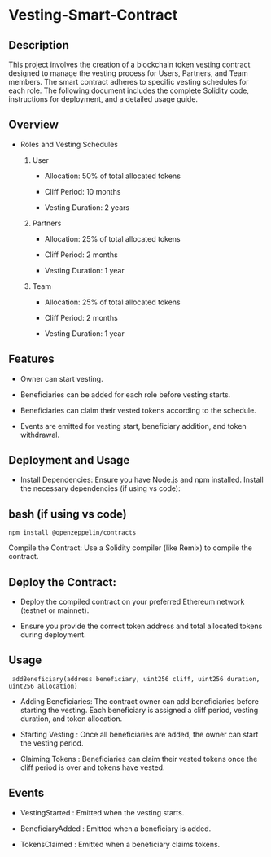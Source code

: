 # Vesting-Smart-Contract

## Description

This project involves the creation of a blockchain token vesting contract designed to manage the vesting process for Users, Partners, and Team members. The smart contract adheres to specific vesting schedules for each role. The following document includes the complete Solidity code, instructions for deployment, and a detailed usage guide.

## Overview

- Roles and Vesting Schedules

  1.  User

      - Allocation: 50% of total allocated tokens

      - Cliff Period: 10 months

      - Vesting Duration: 2 years

  2.  Partners

      - Allocation: 25% of total allocated tokens

      - Cliff Period: 2 months

      - Vesting Duration: 1 year

  3.  Team

      - Allocation: 25% of total allocated tokens

      - Cliff Period: 2 months

      - Vesting Duration: 1 year

## Features

- Owner can start vesting.

- Beneficiaries can be added for each role before vesting starts.

- Beneficiaries can claim their vested tokens according to the schedule.

- Events are emitted for vesting start, beneficiary addition, and token withdrawal.

## Deployment and Usage

- Install Dependencies: Ensure you have Node.js and npm installed. Install the necessary dependencies (if using vs code):

## bash (if using vs code)

    npm install @openzeppelin/contracts

Compile the Contract: Use a Solidity compiler (like Remix) to compile the contract.

## Deploy the Contract:

- Deploy the compiled contract on your preferred Ethereum network (testnet or mainnet).

- Ensure you provide the correct token address and total allocated tokens during deployment.

## Usage

     addBeneficiary(address beneficiary, uint256 cliff, uint256 duration, uint256 allocation)

- Adding Beneficiaries: The contract owner can add beneficiaries before starting the vesting. Each beneficiary is assigned a cliff period, vesting duration, and token allocation.

- Starting Vesting : Once all beneficiaries are added, the owner can start the vesting period.

- Claiming Tokens : Beneficiaries can claim their vested tokens once the cliff period is over and tokens have vested.

## Events

- VestingStarted : Emitted when the vesting starts.

- BeneficiaryAdded : Emitted when a beneficiary is added.

- TokensClaimed : Emitted when a beneficiary claims tokens.
